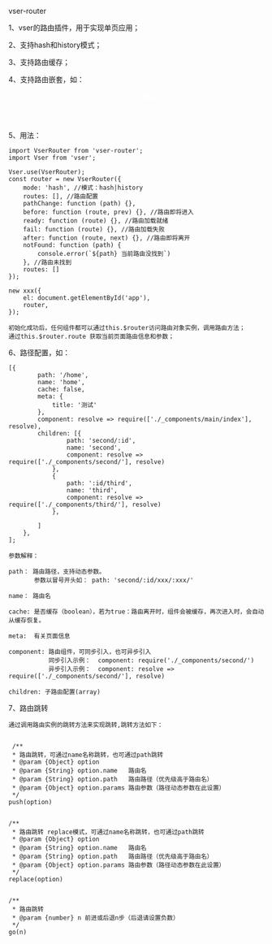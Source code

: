 vser-router

1、vser的路由插件，用于实现单页应用；

2、支持hash和history模式；

3、支持路由缓存；

4、支持路由嵌套，如：
    <Page>
        <Header slot="header">
            <div style="color:#fff;" slot="left">我才是左侧按钮</div>
        </Header>
        <RouterView></RouterView>
        <Footer slot="footer"></Footer>
    </Page>

5、用法：

    import VserRouter from 'vser-router';
    import Vser from 'vser';

    Vser.use(VserRouter);
    const router = new VserRouter({
        mode: 'hash', //模式：hash|history
        routes: [], //路由配置
        pathChange: function (path) {},
        before: function (route, prev) {}, //路由即将进入
        ready: function (route) {}, //路由加载就绪
        fail: function (route) {}, //路由加载失败
        after: function (route, next) {}, //路由即将离开
        notFound: function (path) {
            console.error(`${path} 当前路由没找到`)
        }, //路由未找到
        routes: []
    });

    new xxx({
        el: document.getElementById('app'),
        router,
    });

    初始化成功后，任何组件都可以通过this.$router访问路由对象实例，调用路由方法；
    通过this.$router.route 获取当前页面路由信息和参数；

6、路径配置，如：

    [{
            path: '/home',   
            name: 'home',   
            cache: false,   
            meta: {         
                title: '测试'   
            },
            component: resolve => require(['./_components/main/index'], resolve), 
            children: [{
                    path: 'second/:id',
                    name: 'second',
                    component: resolve => require(['./_components/second/'], resolve)
                },
                {
                    path: ':id/third',
                    name: 'third',
                    component: resolve => require(['./_components/third/'], resolve)
                },

            ]
        },
    ];

    参数解释：

    path： 路由路径，支持动态参数。
           参数以冒号开头如： path: 'second/:id/xxx/:xxx/'

    name： 路由名

    cache: 是否缓存（boolean），若为true：路由离开时，组件会被缓存，再次进入时，会自动从缓存恢复。

    meta:  有关页面信息

    component: 路由组件，可同步引入，也可异步引入
               同步引入示例：  component: require('./_components/second/')
               异步引入示例：  component: resolve => require(['./_components/second/'], resolve)

    children: 子路由配置(array)


7、路由跳转

    通过调用路由实例的跳转方法来实现跳转,跳转方法如下：
    

     /**
     * 路由跳转，可通过name名称跳转，也可通过path跳转
     * @param {Object} option 
     * @param {String} option.name   路由名
     * @param {String} option.path   路由路径（优先级高于路由名）
     * @param {Object} option.params 路由参数（路径动态参数在此设置）
     */
    push(option)
  

    /**
     * 路由跳转 replace模式，可通过name名称跳转，也可通过path跳转
     * @param {Object} option 
     * @param {String} option.name   路由名
     * @param {String} option.path   路由路径（优先级高于路由名）
     * @param {Object} option.params 路由参数（路径动态参数在此设置）
     */
    replace(option)
    

    /**
     * 路由跳转
     * @param {number} n 前进或后退n步（后退请设置负数） 
     */
    go(n)

